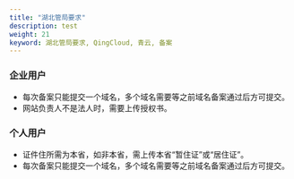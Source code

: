```yaml
---
title: "湖北管局要求"
description: test
weight: 21
keyword: 湖北管局要求, QingCloud, 青云, 备案
---
```




### 企业用户

- 每次备案只能提交一个域名，多个域名需要等之前域名备案通过后方可提交。
- 网站负责人不是法人时，需要上传授权书。

### 个人用户

- 证件住所需为本省，如非本省，需上传本省“暂住证”或“居住证”。
- 每次备案只能提交一个域名，多个域名需要等之前域名备案通过后方可提交。